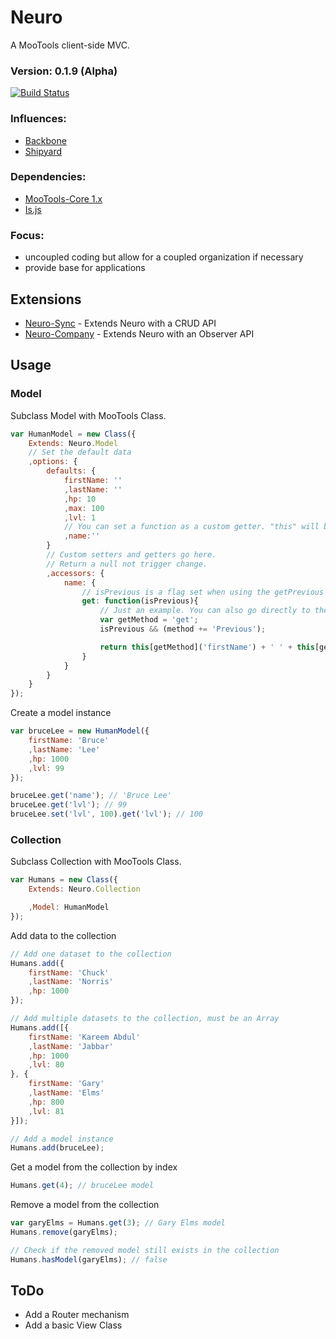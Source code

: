 Neuro
======================

A MooTools client-side MVC.

### Version: 0.1.9 (Alpha)

[![Build Status](https://secure.travis-ci.org/GCheung55/Neuro.png)](http://travis-ci.org/GCheung55/Neuro)

### Influences:

* [Backbone](documentcloud/backbone)
* [Shipyard](seanmonstar/Shipyard)

### Dependencies:

* [MooTools-Core 1.x](mootools/mootools-core)
* [Is.js](gcheung55/is.js)

### Focus:

* uncoupled coding but allow for a coupled organization if necessary
* provide base for applications

Extensions
----
* [Neuro-Sync](gcheung55/neuro-sync) - Extends Neuro with a CRUD API
* [Neuro-Company](gcheung55/neuro-company) - Extends Neuro with an Observer API

Usage
-----

### Model

Subclass Model with MooTools Class.

```javascript
var HumanModel = new Class({
    Extends: Neuro.Model
    // Set the default data
    ,options: {
        defaults: {
            firstName: ''
            ,lastName: ''
            ,hp: 10
            ,max: 100
            ,lvl: 1
            // You can set a function as a custom getter. "this" will be _data, not the model itself.
            ,name:''
        }
        // Custom setters and getters go here.
        // Return a null not trigger change.
        ,accessors: {
            name: {
                // isPrevious is a flag set when using the getPrevious method, to help you know what data to look for
                get: function(isPrevious){
                    // Just an example. You can also go directly to the data because "this" is exposed, which will allow you to bypass other custom getters.
                    var getMethod = 'get';
                    isPrevious && (method += 'Previous');

                    return this[getMethod]('firstName') + ' ' + this[getMethod]('lastName');
                }
            }
        }
    }
});
```
Create a model instance

```javascript
var bruceLee = new HumanModel({
    firstName: 'Bruce'
    ,lastName: 'Lee'
    ,hp: 1000
    ,lvl: 99
});

bruceLee.get('name'); // 'Bruce Lee'
bruceLee.get('lvl'); // 99
bruceLee.set('lvl', 100).get('lvl'); // 100
```

### Collection

Subclass Collection with MooTools Class.

```javascript
var Humans = new Class({
    Extends: Neuro.Collection

    ,Model: HumanModel
});
```
Add data to the collection

```javascript
// Add one dataset to the collection
Humans.add({
    firstName: 'Chuck'
    ,lastName: 'Norris'
    ,hp: 1000
});

// Add multiple datasets to the collection, must be an Array
Humans.add([{
    firstName: 'Kareem Abdul'
    ,lastName: 'Jabbar'
    ,hp: 1000
    ,lvl: 80
}, {
    firstName: 'Gary'
    ,lastName: 'Elms'
    ,hp: 800
    ,lvl: 81
}]);

// Add a model instance
Humans.add(bruceLee);
```
Get a model from the collection by index

```javascript
Humans.get(4); // bruceLee model
```
Remove a model from the collection
```javascript
var garyElms = Humans.get(3); // Gary Elms model
Humans.remove(garyElms);

// Check if the removed model still exists in the collection
Humans.hasModel(garyElms); // false
```

ToDo
----
* Add a Router mechanism
* Add a basic View Class